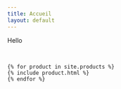 ```yaml
---
title: Accueil
layout: default
---
```


<main>
    <p>Hello</p><br/>
    
    {% for product in site.products %}
    {% include product.html %}
    {% endfor %}
    
</main>
